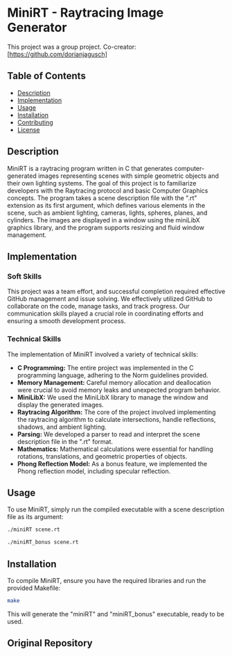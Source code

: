 # MiniRT - Raytracing Image Generator
This project was a group project. Co-creator:[https://github.com/dorianjagusch]
## Table of Contents

- [Description](#description)
- [Implementation](#implementation)
- [Usage](#usage)
- [Installation](#installation)
- [Contributing](#contributing)
- [License](#license)

## Description

MiniRT is a raytracing program written in C that generates computer-generated images representing scenes with simple geometric objects and their own lighting systems. The goal of this project is to familiarize developers with the Raytracing protocol and basic Computer Graphics concepts.
The program takes a scene description file with the ".rt" extension as its first argument, which defines various elements in the scene, such as ambient lighting, cameras, lights, spheres, planes, and cylinders. The images are displayed in a window using the miniLibX graphics library, and the program supports resizing and fluid window management.

## Implementation

### Soft Skills

This project was a team effort, and successful completion required effective GitHub management and issue solving. We effectively utilized GitHub to collaborate on the code, manage tasks, and track progress. Our communication skills played a crucial role in coordinating efforts and ensuring a smooth development process.

### Technical Skills

The implementation of MiniRT involved a variety of technical skills:

- **C Programming:** The entire project was implemented in the C programming language, adhering to the Norm guidelines provided.
- **Memory Management:** Careful memory allocation and deallocation were crucial to avoid memory leaks and unexpected program behavior.
- **MiniLibX:** We used the MiniLibX library to manage the window and display the generated images.
- **Raytracing Algorithm:** The core of the project involved implementing the raytracing algorithm to calculate intersections, handle reflections, shadows, and ambient lighting.
- **Parsing:** We developed a parser to read and interpret the scene description file in the ".rt" format.
- **Mathematics:** Mathematical calculations were essential for handling rotations, translations, and geometric properties of objects.
- **Phong Reflection Model:** As a bonus feature, we implemented the Phong reflection model, including specular reflection.

## Usage

To use MiniRT, simply run the compiled executable with a scene description file as its argument:

```bash
./miniRT scene.rt
```
```bash
./miniRT_bonus scene.rt
```

## Installation

To compile MiniRT, ensure you have the required libraries and run the provided Makefile:

```bash
make
```
This will generate the "miniRT" and "miniRT_bonus" executable, ready to be used.

## Original Repository

